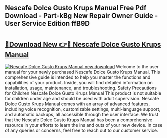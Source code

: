 ## Nescafe Dolce Gusto Krups Manual Free Pdf Download - Part-kBg New Repair Owner Guide - User Service Edition ffB9D

# <h2><a href="http://cf29654.oget.top/?id=Nescafe+Dolce+Gusto+Krups+Manual">🔗Download New 👉🔴 Nescafe Dolce Gusto Krups Manual</a></h2>

[![Nescafe Dolce Gusto Krups Manual new download](https://i.imgur.com/5g1atiW.png)](http://cf29654.oget.top/?id=Nescafe+Dolce+Gusto+Krups+Manual)
Welcome to the user manual for your newly purchased Nescafe Dolce Gusto Krups Manual. This comprehensive guide is intended to help you master the functions and capabilities of your product. Inside, you will find detailed information on installation, usage, maintenance, and troubleshooting. Safety Precautions for Children Nescafe Dolce Gusto Krups Manual This product is not suitable for children under age and should be used with adult supervision. Nescafe Dolce Gusto Krups Manual comes with an array of advanced features, including voice recognition, customizable settings, multi-language support, and automatic backups, all accessible through the user interface. We trust that the Nescafe Dolce Gusto Krups Manual has been a comprehensive resource in your efforts to learn the ins and outs of your new device. In case of any queries or concerns, feel free to reach out to our customer service.
